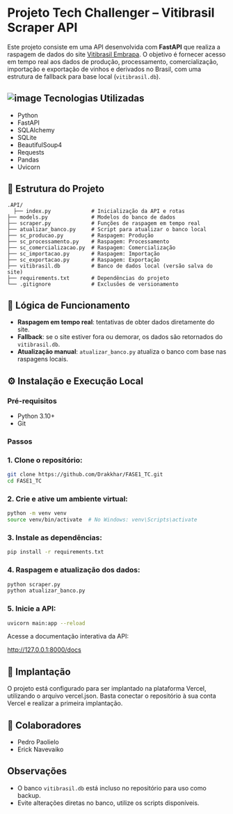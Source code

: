# Projeto Tech Challenger – Vitibrasil Scraper API

Este projeto consiste em uma API desenvolvida com **FastAPI** que realiza a raspagem de dados do site [Vitibrasil Embrapa](http://vitibrasil.cnpuv.embrapa.br/index.php?subopcao=subopt_01&opcao=opt_06). O objetivo é fornecer acesso em tempo real aos dados de produção, processamento, comercialização, importação e exportação de vinhos e derivados no Brasil, com uma estrutura de fallback para base local (`vitibrasil.db`).

## ![image](https://github.com/user-attachments/assets/08dc21e4-2d2d-46aa-b683-42b3f252bfa7) Tecnologias Utilizadas

- Python
- FastAPI
- SQLAlchemy
- SQLite
- BeautifulSoup4
- Requests
- Pandas
- Uvicorn

## 📁 Estrutura do Projeto

```
.API/
  ├── index.py             # Inicialização da API e rotas
├── models.py              # Modelos do banco de dados
├── scraper.py             # Funções de raspagem em tempo real
├── atualizar_banco.py     # Script para atualizar o banco local
├── sc_producao.py         # Raspagem: Produção
├── sc_processamento.py    # Raspagem: Processamento
├── sc_comercializacao.py  # Raspagem: Comercialização
├── sc_importacao.py       # Raspagem: Importação
├── sc_exportacao.py       # Raspagem: Exportação
├── vitibrasil.db          # Banco de dados local (versão salva do site)
├── requirements.txt       # Dependências do projeto
└── .gitignore             # Exclusões de versionamento
```

## 🚀 Lógica de Funcionamento

- **Raspagem em tempo real**: tentativas de obter dados diretamente do site.
- **Fallback**: se o site estiver fora ou demorar, os dados são retornados do `vitibrasil.db`.
- **Atualização manual**: `atualizar_banco.py` atualiza o banco com base nas raspagens locais.


## ⚙️ Instalação e Execução Local

### Pré-requisitos

- Python 3.10+
- Git

### Passos

 ### 1. Clone o repositório:
   
   ```bash
   git clone https://github.com/Drakkhar/FASE1_TC.git
   cd FASE1_TC
   ```

 ### 2. Crie e ative um ambiente virtual:

  ```bash
  python -m venv venv
  source venv/bin/activate  # No Windows: venv\Scripts\activate
  ```

 ### 3. Instale as dependências:
   
  ```bash
  pip install -r requirements.txt
  ```

 ### 4. Raspagem e atualização dos dados:

  ```bash
  python scraper.py
  python atualizar_banco.py
  ```

 ### 5. Inicie a API:
   
  ```bash
  uvicorn main:app --reload
  ```

Acesse a documentação interativa da API:

http://127.0.0.1:8000/docs

## 🚀 Implantação

O projeto está configurado para ser implantado na plataforma Vercel, utilizando o arquivo vercel.json. Basta conectar o repositório à sua conta Vercel e realizar a primeira implantação.

## 🤝 Colaboradores

- Pedro Paolielo
- Erick Navevaiko

## Observações

- O banco `vitibrasil.db` está incluso no repositório para uso como backup.
- Evite alterações diretas no banco, utilize os scripts disponíveis.
